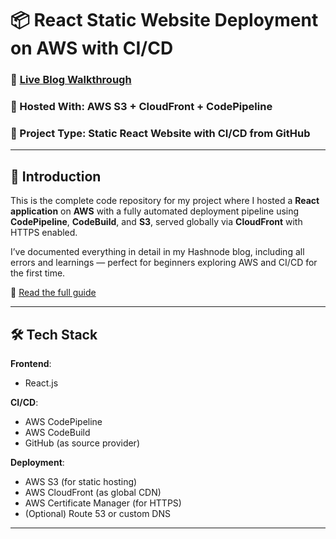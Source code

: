 # 📦 React Static Website Deployment on AWS with CI/CD

### 🔴 [Live Blog Walkthrough](https://visheshblog.hashnode.dev/project-1-deploying-a-static-react-website-on-aws-with-cicd-s3-cloudfront-codepipeline)

### 🚀 Hosted With: AWS S3 + CloudFront + CodePipeline  
### 🧠 Project Type: Static React Website with CI/CD from GitHub

---

## 🧠 Introduction

This is the complete code repository for my project where I hosted a **React application** on **AWS** with a fully automated deployment pipeline using **CodePipeline**, **CodeBuild**, and **S3**, served globally via **CloudFront** with HTTPS enabled.

I’ve documented everything in detail in my Hashnode blog, including all errors and learnings — perfect for beginners exploring AWS and CI/CD for the first time.

🔗 [Read the full guide](https://visheshblog.hashnode.dev/project-1-deploying-a-static-react-website-on-aws-with-cicd-s3-cloudfront-codepipeline)

---

## 🛠️ Tech Stack

**Frontend**:  
- React.js

**CI/CD**:  
- AWS CodePipeline  
- AWS CodeBuild  
- GitHub (as source provider)

**Deployment**:  
- AWS S3 (for static hosting)  
- AWS CloudFront (as global CDN)  
- AWS Certificate Manager (for HTTPS)  
- (Optional) Route 53 or custom DNS

---

